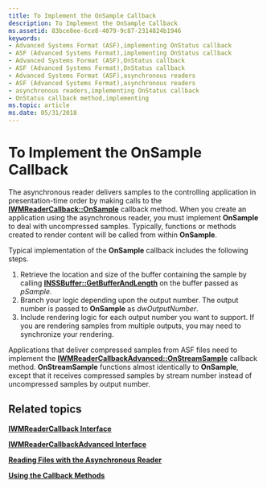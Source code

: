 ```yaml
---
title: To Implement the OnSample Callback
description: To Implement the OnSample Callback
ms.assetid: 83bce8ee-6ce8-4079-9c87-2314824b1946
keywords:
- Advanced Systems Format (ASF),implementing OnStatus callback
- ASF (Advanced Systems Format),implementing OnStatus callback
- Advanced Systems Format (ASF),OnStatus callback
- ASF (Advanced Systems Format),OnStatus callback
- Advanced Systems Format (ASF),asynchronous readers
- ASF (Advanced Systems Format),asynchronous readers
- asynchronous readers,implementing OnStatus callback
- OnStatus callback method,implementing
ms.topic: article
ms.date: 05/31/2018
---
```


# To Implement the OnSample Callback

The asynchronous reader delivers samples to the controlling application in presentation-time order by making calls to the [**IWMReaderCallback::OnSample**](/windows/desktop/api/Wmsdkidl/nf-wmsdkidl-iwmreadercallback-onsample) callback method. When you create an application using the asynchronous reader, you must implement **OnSample** to deal with uncompressed samples. Typically, functions or methods created to render content will be called from within **OnSample**.

Typical implementation of the **OnSample** callback includes the following steps.

1.  Retrieve the location and size of the buffer containing the sample by calling [**INSSBuffer::GetBufferAndLength**](/windows/desktop/api/Wmsbuffer/nf-wmsbuffer-inssbuffer-getbufferandlength) on the buffer passed as *pSample*.
2.  Branch your logic depending upon the output number. The output number is passed to **OnSample** as *dwOutputNumber*.
3.  Include rendering logic for each output number you want to support. If you are rendering samples from multiple outputs, you may need to synchronize your rendering.

Applications that deliver compressed samples from ASF files need to implement the [**IWMReaderCallbackAdvanced::OnStreamSample**](/windows/desktop/api/Wmsdkidl/nf-wmsdkidl-iwmreadercallbackadvanced-onstreamsample) callback method. **OnStreamSample** functions almost identically to **OnSample**, except that it receives compressed samples by stream number instead of uncompressed samples by output number.

## Related topics

<dl> <dt>

[**IWMReaderCallback Interface**](/windows/desktop/api/wmsdkidl/nn-wmsdkidl-iwmreadercallback)
</dt> <dt>

[**IWMReaderCallbackAdvanced Interface**](/windows/desktop/api/wmsdkidl/nn-wmsdkidl-iwmreadercallbackadvanced)
</dt> <dt>

[**Reading Files with the Asynchronous Reader**](reading-files-with-the-asynchronous-reader.md)
</dt> <dt>

[**Using the Callback Methods**](using-the-callback-methods.md)
</dt> </dl>

 

 




